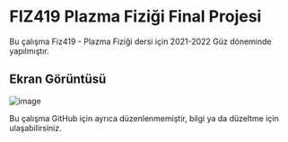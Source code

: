 # FIZ419 Plazma Fiziği Final Projesi
Bu çalışma Fiz419 - Plazma Fiziği dersi için 2021-2022 Güz döneminde yapılmıştır.

## Ekran Görüntüsü
![image](https://user-images.githubusercontent.com/85988507/183422679-337b8bd7-b708-4b2b-8dca-83c488e3dc21.png)

Bu çalışma GitHub için ayrıca düzenlenmemiştir, bilgi ya da düzeltme için ulaşabilirsiniz.
